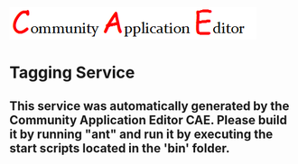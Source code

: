 ![CAE](https://github.com/cae-development/application-TestApp/blob/master/microservice-Tagging-Service/img/logo.png)  

Tagging Service
===================


This service was automatically generated by the Community Application Editor CAE. Please build it by running "ant" and run it by executing the start scripts located in the 'bin' folder.
---------------
